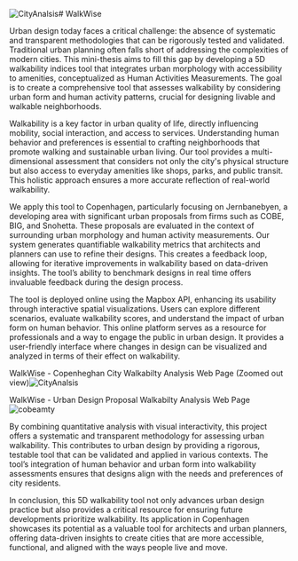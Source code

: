 ![CityAnalsis](https://github.com/user-attachments/assets/356f0ad5-ee7a-493e-b13d-24523ec65f16)# WalkWise

Urban design today faces a critical challenge: the absence of systematic and transparent methodologies that can be rigorously tested and validated. Traditional urban planning often falls short of addressing the complexities of modern cities. This mini-thesis aims to fill this gap by developing a 5D walkability indices tool that integrates urban morphology with accessibility to amenities, conceptualized as Human Activities Measurements. The goal is to create a comprehensive tool that assesses walkability by considering  urban form and human activity patterns, crucial for designing livable and walkable neighborhoods.

Walkability is a key factor in urban quality of life, directly influencing mobility, social interaction, and access to services. Understanding human behavior and preferences is essential to crafting neighborhoods that promote walking and sustainable urban living. Our tool provides a multi-dimensional assessment that considers not only the city's physical structure but also access to everyday amenities like shops, parks, and public transit. This holistic approach ensures a more accurate reflection of real-world walkability.

We apply this tool to Copenhagen, particularly focusing on Jernbanebyen, a developing area with significant urban proposals from firms such as COBE, BIG, and Snohetta. These proposals are evaluated in the context of surrounding urban morphology and human activity measurements. Our system generates quantifiable walkability metrics that architects and planners can use to refine their designs. This creates a feedback loop, allowing for iterative improvements in walkability based on data-driven insights. The tool’s ability to benchmark designs in real time offers invaluable feedback during the design process.

The tool is deployed online using the Mapbox API, enhancing its usability through interactive spatial visualizations. Users can explore different scenarios, evaluate walkability scores, and understand the impact of urban form on human behavior. This online platform serves as a resource for professionals and a way to engage the public in urban design. It provides a user-friendly interface where changes in design can be visualized and analyzed in terms of their effect on walkability.


WalkWise - Copenheghan City Walkabilty Analysis Web Page (Zoomed out view)![CityAnalsis](https://github.com/user-attachments/assets/9c093911-7e6b-47d0-b761-c640f745ddcc)




 WalkWise - Urban Design Proposal Walkabilty Analysis Web Page
![cobeamty](https://github.com/user-attachments/assets/ae775d8c-d8f8-4ca0-9b90-0d6abb1128a4)
                                                        

By combining quantitative analysis with visual interactivity, this project offers a systematic and transparent methodology for assessing urban walkability. This contributes to urban design by providing a rigorous, testable tool that can be validated and applied in various contexts. The tool’s integration of human behavior and urban form into walkability assessments ensures that designs align with the needs and preferences of city residents.

In conclusion, this 5D walkability tool not only advances urban design practice but also provides a critical resource for ensuring future developments prioritize walkability. Its application in Copenhagen showcases its potential as a valuable tool for architects and urban planners, offering data-driven insights to create cities that are more accessible, functional, and aligned with the ways people live and move.

